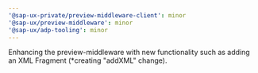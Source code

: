 ```yaml
---
'@sap-ux-private/preview-middleware-client': minor
'@sap-ux/preview-middleware': minor
'@sap-ux/adp-tooling': minor
---
```


Enhancing the preview-middleware with new functionality such as adding an XML Fragment (\*creating "addXML" change).
